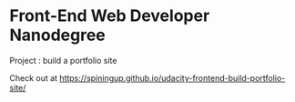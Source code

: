 # Front-End Web Developer Nanodegree
Project : build a portfolio site

Check out at https://spiningup.github.io/udacity-frontend-build-portfolio-site/
